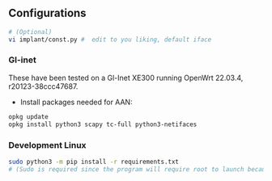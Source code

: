 ## Configurations

```bash
# (Optional)
vi implant/const.py #  edit to you liking, default iface
```

### Gl-inet

These have been tested on a Gl-Inet XE300 running  OpenWrt 22.03.4, r20123-38ccc47687.

- Install packages needed for AAN:

```bash
opkg update
opkg install python3 scapy tc-full python3-netifaces
```


### Development Linux

```bash
sudo python3 -m pip install -r requirements.txt
# (Sudo is required since the program will require root to launch because of scapy's usage of sockets)
```

